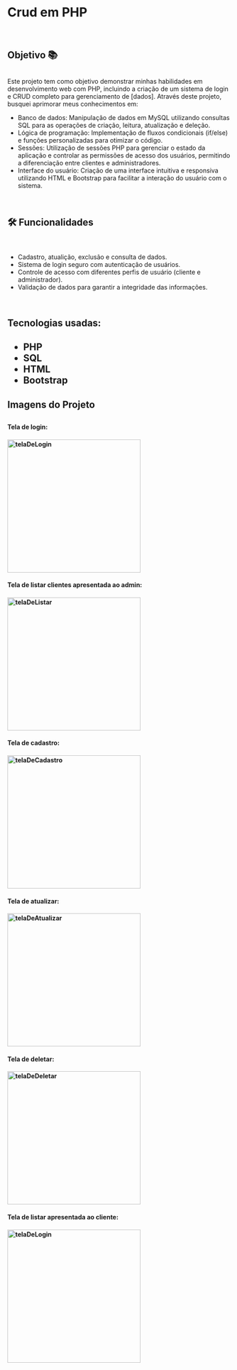 <h1>Crud em PHP</h1>
<br>
<h2>Objetivo  📚 <h2></h2>
Este projeto tem como objetivo demonstrar minhas habilidades em desenvolvimento web com PHP, incluindo a criação de um sistema 
de login e CRUD completo para gerenciamento de [dados]. Através deste projeto, busquei aprimorar meus conhecimentos em:

- Banco de dados: Manipulação de dados em MySQL utilizando consultas SQL para as operações de criação, leitura, atualização e deleção.
- Lógica de programação: Implementação de fluxos condicionais (if/else) e funções personalizadas para otimizar o código.
- Sessões: Utilização de sessões PHP para gerenciar o estado da aplicação e controlar as permissões de acesso dos usuários, permitindo a diferenciação entre clientes e administradores.
- Interface do usuário: Criação de uma interface intuitiva e responsiva utilizando HTML e Bootstrap para facilitar a interação do usuário com o sistema.
<br>

<h2>🛠 Funcionalidades</h2> 
<br>

- Cadastro, atualição, exclusão e consulta de dados.
- Sistema de login seguro com autenticação de usuários.
- Controle de acesso com diferentes perfis de usuário (cliente e administrador).
- Validação de dados para garantir a integridade das informações.
<br>
  
<h2>Tecnologias usadas:<h2>

+ PHP
+ SQL
+ HTML 
+ Bootstrap

<h2>Imagens do Projeto<h2>

<h4>Tela de login:<h4>  
<div style="display: flax; justify-content: space-aroud;">
<img src="https://github.com/user-attachments/assets/bd87580e-a20f-425f-9434-3f8385506b6a" alt="telaDeLogin" width="300" heihth="200">

<h4>Tela de listar clientes apresentada ao admin:<h4>  
<div style="display: flax; justify-content: space-aroud;">
<img src="https://github.com/user-attachments/assets/9a06f4c2-47dd-4d80-90eb-34b564321db3" alt="telaDeListar" width="300" heihth="200">

<h4>Tela de cadastro:<h4>  
<div style="display: flax; justify-content: space-aroud;">
<img src="https://github.com/user-attachments/assets/a1dce03b-1cbc-43ed-9bd7-c2b9653b03f1" alt="telaDeCadastro" width="300" heihth="200">

<h4>Tela de atualizar:<h4>  
<div style="display: flax; justify-content: space-aroud;">
<img src="https://github.com/user-attachments/assets/81165599-d9e3-4cc5-b23c-d61de5934443" alt="telaDeAtualizar" width="300" heihth="200">  

<h4>Tela de deletar:<h4>  
<div style="display: flax; justify-content: space-aroud;">
<img src="https://github.com/user-attachments/assets/b990ecd4-b4b6-4443-8357-bd8f8a557171" alt="telaDeDeletar" width="300" heihth="200">

<h4>Tela de listar apresentada ao cliente:<h4>  
<div style="display: flax; justify-content: space-aroud;">
<img src="https://github.com/user-attachments/assets/7186b0e0-64b8-4a33-baeb-50bb5f5c094a" alt="telaDeLogin" width="300" heihth="200">


